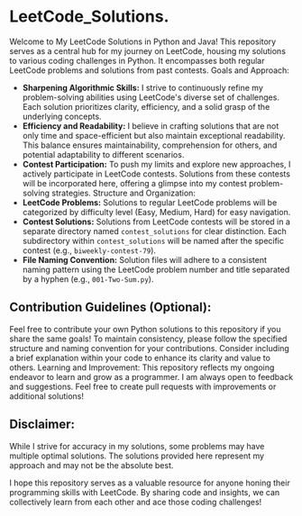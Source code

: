 # LeetCode_Solutions.
Welcome to My LeetCode Solutions in Python and Java!
This repository serves as a central hub for my journey on LeetCode, housing my solutions to various coding challenges in Python. It encompasses both regular LeetCode problems and solutions from past contests.
Goals and Approach:
* **Sharpening Algorithmic Skills:** I strive to continuously refine my problem-solving abilities using LeetCode's diverse set of challenges. Each solution prioritizes clarity, efficiency, and a solid grasp of the underlying concepts.
* **Efficiency and Readability:** I believe in crafting solutions that are not only time and space-efficient but also maintain exceptional readability. This balance ensures maintainability, comprehension for others, and potential adaptability to different scenarios.
* **Contest Participation:** To push my limits and explore new approaches, I actively participate in LeetCode contests. Solutions from these contests will be incorporated here, offering a glimpse into my contest problem-solving strategies.
Structure and Organization:
* **LeetCode Problems:** Solutions to regular LeetCode problems will be categorized by difficulty level (Easy, Medium, Hard) for easy navigation.
* **Contest Solutions:** Solutions from LeetCode contests will be stored in a separate directory named `contest_solutions` for clear distinction. Each subdirectory within `contest_solutions` will be named after the specific contest (e.g., `biweekly-contest-79`).
* **File Naming Convention:** Solution files will adhere to a consistent naming pattern using the LeetCode problem number and title separated by a hyphen (e.g., `001-Two-Sum.py`).
## Contribution Guidelines (Optional):
Feel free to contribute your own Python solutions to this repository if you share the same goals! To maintain consistency, please follow the specified structure and naming convention for your contributions. Consider including a brief explanation within your code to enhance its clarity and value to others.
Learning and Improvement:
This repository reflects my ongoing endeavor to learn and grow as a programmer. I am always open to feedback and suggestions. Feel free to create pull requests with improvements or additional solutions!
## Disclaimer:
While I strive for accuracy in my solutions, some problems may have multiple optimal solutions. The solutions provided here represent my approach and may not be the absolute best.

I hope this repository serves as a valuable resource for anyone honing their programming skills with LeetCode. By sharing code and insights, we can collectively learn from each other and ace those coding challenges!

